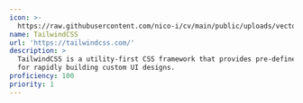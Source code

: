 ```yaml
---
icon: >-
  https://raw.githubusercontent.com/nico-i/cv/main/public/uploads/vector/logos/tailwindcss.svg
name: TailwindCSS
url: 'https://tailwindcss.com/'
description: >
  TailwindCSS is a utility-first CSS framework that provides pre-defined classes
  for rapidly building custom UI designs.
proficiency: 100
priority: 1
---
```


